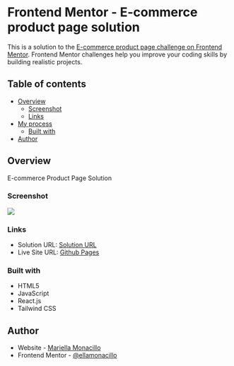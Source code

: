 # Frontend Mentor - E-commerce product page solution

This is a solution to the [E-commerce product page challenge on Frontend Mentor](https://www.frontendmentor.io/challenges/ecommerce-product-page-UPsZ9MJp6). Frontend Mentor challenges help you improve your coding skills by building realistic projects.

## Table of contents

- [Overview](#overview)
  - [Screenshot](#screenshot)
  - [Links](#links)
- [My process](#my-process)
  - [Built with](#built-with)
- [Author](#author)


## Overview
E-commerce Product Page Solution


### Screenshot

![](./images/screenshot.png)


### Links

- Solution URL: [Solution URL](https://github.com/Ellamonacillo/ecommerce-product-page.github.io)
- Live Site URL: [Github Pages](https://ellamonacillo.github.io/ecommerce-product-page.github.io/)


### Built with

- HTML5
- JavaScript
- React.js
- Tailwind CSS


## Author

- Website - [Mariella Monacillo](https://mariellamonacillo.netlify.app)
- Frontend Mentor - [@ellamonacillo](https://www.frontendmentor.io/profile/ellamonacillo)